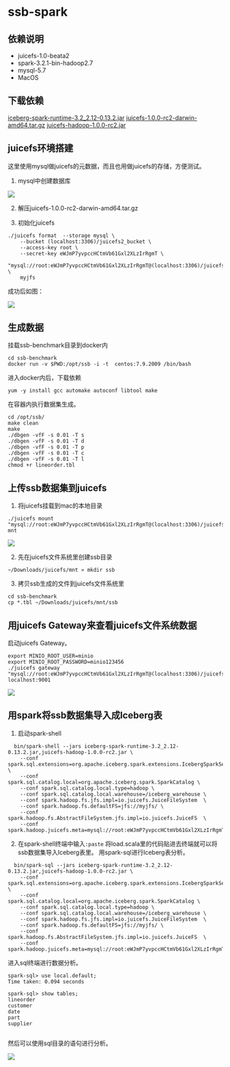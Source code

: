 # ssb-spark

## 依赖说明
- juicefs-1.0-beata2
- spark-3.2.1-bin-hadoop2.7
- mysql-5.7
- MacOS

## 下载依赖
[iceberg-spark-runtime-3.2_2.12-0.13.2.jar](https://repo1.maven.org/maven2/org/apache/iceberg/iceberg-spark-runtime-3.1_2.12/0.13.2/iceberg-spark-runtime-3.1_2.12-0.13.2.jar)
[juicefs-1.0.0-rc2-darwin-amd64.tar.gz](https://objects.githubusercontent.com/github-production-release-asset-2e65be/327859577/5be7273b-20a3-4ff2-a7bf-932b9996aec2?X-Amz-Algorithm=AWS4-HMAC-SHA256&X-Amz-Credential=AKIAIWNJYAX4CSVEH53A%2F20220713%2Fus-east-1%2Fs3%2Faws4_request&X-Amz-Date=20220713T010413Z&X-Amz-Expires=300&X-Amz-Signature=979e572ab059f4b43741eac48c7597ad84ea80484c0fefb81749104f010aa70e&X-Amz-SignedHeaders=host&actor_id=18548053&key_id=0&repo_id=327859577&response-content-disposition=attachment%3B%20filename%3Djuicefs-1.0.0-rc2-darwin-amd64.tar.gz&response-content-type=application%2Foctet-stream)
[juicefs-hadoop-1.0.0-rc2.jar](https://objects.githubusercontent.com/github-production-release-asset-2e65be/327859577/823ba0de-38d3-4985-927d-0580909a9809?X-Amz-Algorithm=AWS4-HMAC-SHA256&X-Amz-Credential=AKIAIWNJYAX4CSVEH53A%2F20220713%2Fus-east-1%2Fs3%2Faws4_request&X-Amz-Date=20220713T034326Z&X-Amz-Expires=300&X-Amz-Signature=cfcf16f5c9598a52af31ac8b8edcd685051e25dfaf8742437460c6cf1bb3d8c1&X-Amz-SignedHeaders=host&actor_id=18548053&key_id=0&repo_id=327859577&response-content-disposition=attachment%3B%20filename%3Djuicefs-hadoop-1.0.0-rc2.jar&response-content-type=application%2Foctet-stream)

## juicefs环境搭建
这里使用mysql做juicefs的元数据，而且也用做juicefs的存储，方便测试。

1. mysql中创建数据库

![](http://image-picgo.test.upcdn.net/img/20220713144305.png)


2. 解压juicefs-1.0.0-rc2-darwin-amd64.tar.gz

3. 初始化juicefs
```
./juicefs format  --storage mysql \
    --bucket (localhost:3306)/juicefs2_bucket \
    --access-key root \
    --secret-key eWJmP7yvpccHCtmVb61Gxl2XLzIrRgmT \
    "mysql://root:eWJmP7yvpccHCtmVb61Gxl2XLzIrRgmT@(localhost:3306)/juicefs2_meta" \
    myjfs
```
成功后如图：

![](http://image-picgo.test.upcdn.net/img/20220713144611.png)

## 生成数据
挂载ssb-benchmark目录到docker内

```
cd ssb-benchmark
docker run -v $PWD:/opt/ssb -i -t  centos:7.9.2009 /bin/bash 
```
进入docker内后，下载依赖
```
yum -y install gcc automake autoconf libtool make
```


在容器内执行数据集生成。
```
cd /opt/ssb/ 
make clean 
make
./dbgen -vfF -s 0.01 -T s
./dbgen -vfF -s 0.01 -T d
./dbgen -vfF -s 0.01 -T p
./dbgen -vfF -s 0.01 -T c
./dbgen -vfF -s 0.01 -T l
chmod +r lineorder.tbl 
```

## 上传ssb数据集到juicefs

1. 将juicefs挂载到mac的本地目录

```
./juicefs mount "mysql://root:eWJmP7yvpccHCtmVb61Gxl2XLzIrRgmT@(localhost:3306)/juicefs2_meta" mnt
```
![](http://image-picgo.test.upcdn.net/img/20220713144808.png)

2. 先在juicefs文件系统里创建ssb目录

```
~/Downloads/juicefs/mnt » mkdir ssb
```

3. 拷贝ssb生成的文件到juicefs文件系统里
```
cd ssb-benchmark
cp *.tbl ~/Downloads/juicefs/mnt/ssb
```

## 用juicefs Gateway来查看juicefs文件系统数据
启动juicefs Gateway。
```
export MINIO_ROOT_USER=minio
export MINIO_ROOT_PASSWORD=minio123456
./juicefs gateway "mysql://root:eWJmP7yvpccHCtmVb61Gxl2XLzIrRgmT@(localhost:3306)/juicefs2_meta" localhost:9001

```
![](http://image-picgo.test.upcdn.net/img/20220713145716.png)

## 用spark将ssb数据集导入成Iceberg表
1. 启动spark-shell

```
  bin/spark-shell --jars iceberg-spark-runtime-3.2_2.12-0.13.2.jar,juicefs-hadoop-1.0.0-rc2.jar \
    --conf spark.sql.extensions=org.apache.iceberg.spark.extensions.IcebergSparkSessionExtensions \
    --conf spark.sql.catalog.local=org.apache.iceberg.spark.SparkCatalog \
    --conf spark.sql.catalog.local.type=hadoop \
    --conf spark.sql.catalog.local.warehouse=/iceberg_warehouse \
    --conf spark.hadoop.fs.jfs.impl=io.juicefs.JuiceFileSystem  \
    --conf spark.hadoop.fs.defaultFS=jfs://myjfs/ \
    --conf spark.hadoop.fs.AbstractFileSystem.jfs.impl=io.juicefs.JuiceFS  \
    --conf spark.hadoop.juicefs.meta=mysql://root:eWJmP7yvpccHCtmVb61Gxl2XLzIrRgmT@(localhost:3306)/juicefs2_meta

```

2. 在spark-shell终端中输入`:paste`
将load.scala里的代码贴进去终端就可以将ssb数据集导入Iceberg表里。
用spark-sql进行Iceberg表分析。

```
  bin/spark-sql --jars iceberg-spark-runtime-3.2_2.12-0.13.2.jar,juicefs-hadoop-1.0.0-rc2.jar \
    --conf spark.sql.extensions=org.apache.iceberg.spark.extensions.IcebergSparkSessionExtensions \
    --conf spark.sql.catalog.local=org.apache.iceberg.spark.SparkCatalog \
    --conf spark.sql.catalog.local.type=hadoop \
    --conf spark.sql.catalog.local.warehouse=/iceberg_warehouse \
    --conf spark.hadoop.fs.jfs.impl=io.juicefs.JuiceFileSystem  \
    --conf spark.hadoop.fs.defaultFS=jfs://myjfs/ \
    --conf spark.hadoop.fs.AbstractFileSystem.jfs.impl=io.juicefs.JuiceFS  \
    --conf spark.hadoop.juicefs.meta=mysql://root:eWJmP7yvpccHCtmVb61Gxl2XLzIrRgmT@(localhost:3306)/juicefs2_meta

```
进入sql终端进行数据分析。
```
spark-sql> use local.default;
Time taken: 0.094 seconds

spark-sql> show tables;
lineorder
customer
date
part
supplier


```
然后可以使用sql目录的语句进行分析。

![](http://image-picgo.test.upcdn.net/img/20220713202236.png)
